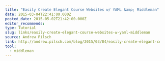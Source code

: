 ```yaml
---
title: "Easily Create Elegant Course Websites w/ YAML &amp; Middleman"
date: 2015-03-04T22:41:00.000Z
posted_date: 2015-05-02T21:42:00.000Z
editor_recommends:
type: Tutorial
slug: links/easily-create-elegant-course-websites-w-yaml-middleman
source: Andrew Pilsch
link: http://andrew.pilsch.com/blog/2015/03/04/easily-create-elegant-course-websites-w-yaml-middleman/
tool:
  - middleman
---
```






